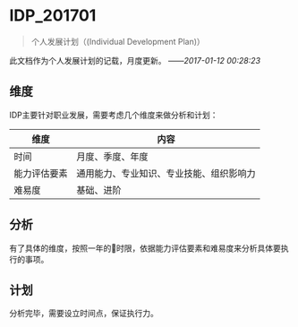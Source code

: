 # IDP_201701

> 个人发展计划（(Individual Development Plan)）

此文档作为个人发展计划的记载，月度更新。			——*2017-01-12 00:28:23*



## 维度

IDP主要针对职业发展，需要考虑几个维度来做分析和计划：

| 维度     | 内容                   |
| ------ | -------------------- |
| 时间     | 月度、季度、年度             |
| 能力评估要素 | 通用能力、专业知识、专业技能、组织影响力 |
| 难易度    | 基础、进阶                |

## 分析

有了具体的维度，按照一年的时限，依据能力评估要素和难易度来分析具体要执行的事项。

## 计划

分析完毕，需要设立时间点，保证执行力。

